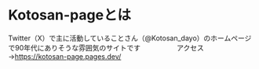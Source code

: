 # Kotosan-pageとは
Twitter（X）で主に活動していることさん（@Kotosan_dayo）のホームページで90年代にありそうな雰囲気のサイトです　　　　　
アクセス→https://kotosan-page.pages.dev/